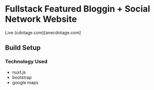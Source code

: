 # Fullstack Featured Bloggin + Social Network Website
Live (cdotage.com)[anecdotage.com]


## Build Setup
### Technology Used
- nuxt.js
- bootstrap
- google maps

<!--
For detailed explanation on how things work, check out [Nuxt.js docs](https://nuxtjs.org).
-->
